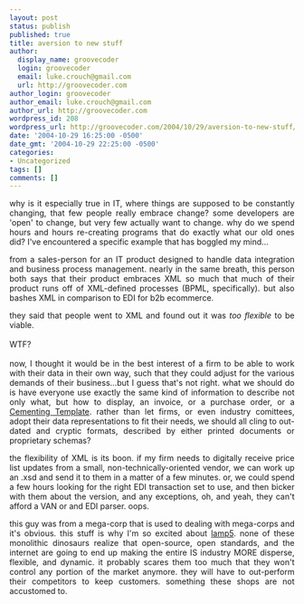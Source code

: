 ```yaml
---
layout: post
status: publish
published: true
title: aversion to new stuff
author:
  display_name: groovecoder
  login: groovecoder
  email: luke.crouch@gmail.com
  url: http://groovecoder.com
author_login: groovecoder
author_email: luke.crouch@gmail.com
author_url: http://groovecoder.com
wordpress_id: 208
wordpress_url: http://groovecoder.com/2004/10/29/aversion-to-new-stuff/
date: '2004-10-29 16:25:00 -0500'
date_gmt: '2004-10-29 22:25:00 -0500'
categories:
- Uncategorized
tags: []
comments: []
---
```

<div style="text-align: justify;">why is it especially true in IT, where things are supposed to be constantly changing, that few people really embrace change? some developers are 'open' to change, but very few actually want to change. why do we spend hours and hours re-creating programs that do exactly what our old ones did? I've encountered a specific example that has boggled my mind...</p>
<p>from a sales-person for an IT product designed to handle data integration and business process management. nearly in the same breath, this person both says that their product embraces XML so much that much of their product runs off of XML-defined processes (BPML, specifically). but also bashes XML in comparison to EDI for b2b ecommerce.</p>
<p>they said that people went to XML and found out it was <i>too flexible</i> to be viable.<br />
<br />WTF?<br />
<br />now, I thought it would be in the best interest of a firm to be able to work with their data in their own way, such that they could adjust for the various demands of their business...but I guess that's not right. what we should do is have everyone use exactly the same kind of information to describe not only what, but how to display, an invoice, or a purchase order, or a <a href="http://committees.api.org/business/pidx/xmlnew.html">Cementing Template</a>. rather than let firms, or even industry comittees, adopt their data representations to fit their needs, we should all cling to out-dated and cryptic formats, described by either printed documents or proprietary schemas?</p>
<p>the flexibility of XML is its boon. if my firm needs to digitally receive price list updates from a small, non-technically-oriented vendor, we can work up an .xsd and send it to them in a matter of a few minutes. or, we could spend a few hours looking for the right EDI transaction set to use, and then bicker with them about the version, and any exceptions, oh, and yeah, they can't afford a VAN or and EDI parser. oops.</p>
<p>this guy was from a mega-corp that is used to dealing with mega-corps and it's obvious. this stuff is why I'm so excited about <a href="http://www.lamp5.net/">lamp5</a>. none of these monolithic dinosaurs realize that open-source, open standards, and the internet are going to end up making the entire IS industry MORE disperse, flexible, and dynamic. it probably scares them too much that they won't control any portion of the market anymore. they will have to out-perform their competitors to keep customers. something these shops are not accustomed to.<br />
</div>
